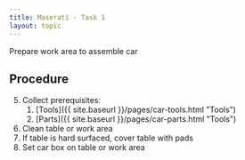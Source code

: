 ```yaml
---
title: Maserati - Task 1
layout: topic
---
```


Prepare work area to assemble car

## Procedure

5. Collect prerequisites: 
	1. [Tools]({{ site.baseurl }}/pages/car-tools.html "Tools") 
	2. [Parts]({{ site.baseurl }}/pages/car-parts.html "Tools") 
1. Clean table or work area
2. If table is hard surfaced, cover table with pads
3. Set car box on table or work area
